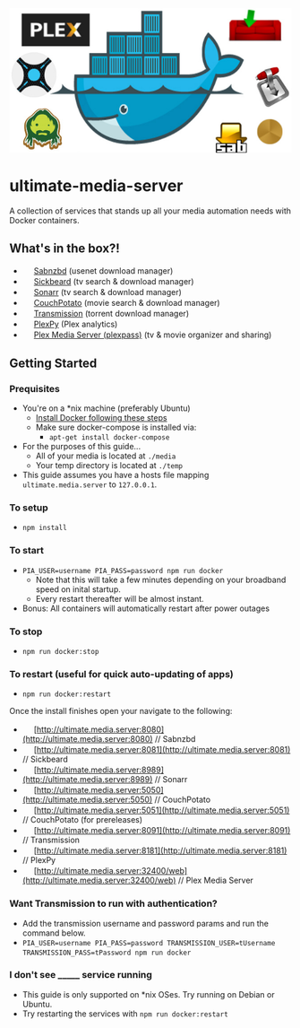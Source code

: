 ![Ultimate Media Server](ums.jpg)

# ultimate-media-server
A collection of services that stands up all your media automation needs with Docker containers.

## What's in the box?!
* <img src='http://www.google.com/s2/favicons?domain=sabnzbd.org' height='16' width='16' /> [Sabnzbd](http://sabnzbd.org) (usenet download manager)
* <img src='http://www.google.com/s2/favicons?domain=sickbeard.com' height='16' width='16' /> [Sickbeard](http://sickbeard.com) (tv search & download manager)
* <img src='http://www.google.com/s2/favicons?domain=sonarr.tv' height='16' width='16' /> [Sonarr](https://sonarr.tv/) (tv search & download manager)
* <img src='http://www.google.com/s2/favicons?domain=couchpota.to' height='16' width='16' /> [CouchPotato](https://couchpota.to) (movie search & download manager)
* <img src='http://www.google.com/s2/favicons?domain=transmissionbt.com' height='16' width='16' /> [Transmission](https://transmissionbt.com) (torrent download manager)
* <img src='https://goo.gl/Qo7Y3z' height='16' width='16' /> [PlexPy](https://goo.gl/zHQveY) (Plex analytics)
* <img src='http://www.google.com/s2/favicons?domain=plex.tv' height='16' width='16' /> [Plex Media Server (plexpass)](https://plex.tv) (tv & movie organizer and sharing)

## Getting Started

### Prequisites
* You're on a *nix machine (preferably Ubuntu)
  * [Install Docker following these steps](https://docs.docker.com/linux/step_one/)
  * Make sure docker-compose is installed via:
    * `apt-get install docker-compose`
* For the purposes of this guide...
  * All of your media is located at `./media`
  * Your temp directory is located at `./temp`
* This guide assumes you have a hosts file mapping `ultimate.media.server` to `127.0.0.1`.

### To setup
* `npm install`

### To start
* `PIA_USER=username PIA_PASS=password npm run docker`
  * Note that this will take a few minutes depending on your broadband speed on inital startup.
  * Every restart thereafter will be almost instant.
* Bonus: All containers will automatically restart after power outages

### To stop
* `npm run docker:stop`

### To restart (useful for quick auto-updating of apps)
* `npm run docker:restart`

Once the install finishes open your navigate to the following:

* <img src='http://www.google.com/s2/favicons?domain=sabnzbd.org' height='16' width='16' /> [http://ultimate.media.server:8080](http://ultimate.media.server:8080) // Sabnzbd
* <img src='http://www.google.com/s2/favicons?domain=sickbeard.com' height='16' width='16' /> [http://ultimate.media.server:8081](http://ultimate.media.server:8081) // Sickbeard
* <img src='http://www.google.com/s2/favicons?domain=sonarr.tv' height='16' width='16' /> [http://ultimate.media.server:8989](http://ultimate.media.server:8989) // Sonarr
* <img src='http://www.google.com/s2/favicons?domain=couchpota.to' height='16' width='16' /> [http://ultimate.media.server:5050](http://ultimate.media.server:5050) // CouchPotato
* <img src='http://www.google.com/s2/favicons?domain=couchpota.to' height='16' width='16' /> [http://ultimate.media.server:5051](http://ultimate.media.server:5051) // CouchPotato (for prereleases)
* <img src='http://www.google.com/s2/favicons?domain=transmissionbt.com' height='16' width='16' /> [http://ultimate.media.server:8091](http://ultimate.media.server:8091) // Transmission
* <img src='https://goo.gl/Qo7Y3z' height='16' width='16' /> [http://ultimate.media.server:8181](http://ultimate.media.server:8181) // PlexPy
* <img src='http://www.google.com/s2/favicons?domain=plex.tv' height='16' width='16' /> [http://ultimate.media.server:32400/web](http://ultimate.media.server:32400/web) // Plex Media Server

### Want Transmission to run with authentication?
* Add the transmission username and password params and run the command below.
* `PIA_USER=username PIA_PASS=password TRANSMISSION_USER=tUsername TRANSMISSION_PASS=tPassword npm run docker`

### I don't see _____ service running

* This guide is only supported on *nix OSes. Try running on Debian or Ubuntu.
* Try restarting the services with `npm run docker:restart`
